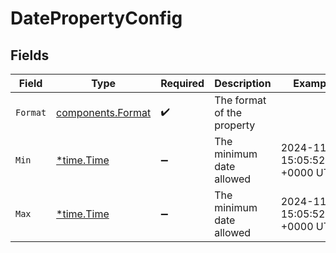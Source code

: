 # DatePropertyConfig


## Fields

| Field                                                  | Type                                                   | Required                                               | Description                                            | Example                                                |
| ------------------------------------------------------ | ------------------------------------------------------ | ------------------------------------------------------ | ------------------------------------------------------ | ------------------------------------------------------ |
| `Format`                                               | [components.Format](../../models/components/format.md) | :heavy_check_mark:                                     | The format of the property                             |                                                        |
| `Min`                                                  | [*time.Time](https://pkg.go.dev/time#Time)             | :heavy_minus_sign:                                     | The minimum date allowed                               | 2024-11-18 15:05:52.153 +0000 UTC                      |
| `Max`                                                  | [*time.Time](https://pkg.go.dev/time#Time)             | :heavy_minus_sign:                                     | The minimum date allowed                               | 2024-11-18 15:05:52.153 +0000 UTC                      |
